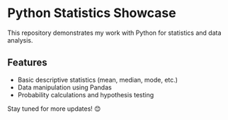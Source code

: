 # Python Statistics Showcase  

This repository demonstrates my work with Python for statistics and data analysis.  

## Features  
- Basic descriptive statistics (mean, median, mode, etc.)  
- Data manipulation using Pandas  
- Probability calculations and hypothesis testing  

Stay tuned for more updates! 😊  

